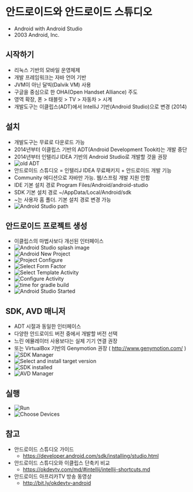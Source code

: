 # 안드로이드와 안드로이드 스튜디오
- Android with Android Studio
- 2003 Android, Inc.

## 시작하기
- 리눅스 기반의 모바일 운영체제
- 개발 프레임워크는 자바 언어 기반
- JVM이 아닌 달빅(Dalvik VM) 사용
- 구글을 중심으로 한 OHA(Open Handset Alliance) 주도
- 영역 확장, 폰 > 태블릿 > TV > 자동차 > 시계
- 개발도구는 이클립스(ADT)에서 IntelliJ 기반(Android Studio)으로 변경 (2014)

## 설치
- 개발도구는 무료로 다운로드 가능
- 2014년부터 이클립스 기반의 ADT(Android Development Tookit)는 개발 중단
- 2014년부터 인텔리J IDEA 기반의 Android Studio로 개발할 것을 권장
- <img src="/images/android/android-ide-01.webp" alt="old ADT">
- 안드로이드 스튜디오 = 인텔리J IDEA 무료패키지 + 안드로이드 개발 기능
- Community 에디션으로 자바만 가능. 웹/스프링 개발 지원 안함
- IDE 기본 설치 경로 Program Files/Android/android-studio
- SDK 기본 설치 경로 ~/AppData/Local/Android/sdk
- ~는 사용자 홈 폴더. 기본 설치 경로 변경 가능
- <img src="/images/android/android-install-01.webp" alt="Android Studio path">

## 안드로이드 프로젝트 생성
- 이클립스의 마법사보다 개선된 인터페이스
- <img src="/images/android/android-install-02.webp" alt="Android Studio splash image">
- <img src="/images/android/android-project-01.webp" alt="Android New Project">
- <img src="/images/android/android-project-02.webp" alt="Project Configure">
- <img src="/images/android/android-project-03.webp" alt="Select Form Factor">
- <img src="/images/android/android-project-04.webp" alt="Select Template Activity">
- <img src="/images/android/android-project-05.webp" alt="Configure Activity">
- <img src="/images/android/android-project-06.webp" alt="time for gradle build">
- <img src="/images/android/android-project-07.webp" alt="Android Studio Started">

## SDK, AVD 매니저
- ADT 시절과 동일한 인터페이스
- 다양한 안드로이드 버전 중에서 개발할 버전 선택
- 느린 에뮬레이터 사용보다는 실제 기기 연결 권장
- 또는 VirtualBox 기반의 Genymotion 권장 ( http://www.genymotion.com/ )
- <img src="/images/android/android-sdk-01.webp" alt="SDK Manager" class="img">
- <img src="/images/android/android-sdk-02.webp" alt="Select and install target version">
- <img src="/images/android/android-sdk-03.webp" alt="SDK installed">
- <img src="/images/android/android-avd-01.webp" alt="AVD Manager" class="img">

## 실행
- <img src="/images/android/android-studio-01.webp" alt="Run" class="img">
- <img src="/images/android/android-studio-02-choose.webp" alt="Choose Devices" class="img">

## 참고
- 안드로이드 스튜디오 가이드
  * https://developer.android.com/sdk/installing/studio.html
- 안드로이드 스튜디오와 이클립스 단축키 비교
  * https://okdevtv.com/md/#intellij/intellij-shortcuts.md
- 안드로이드 아프리카TV 방송 동영상
  * http://bit.ly/okdevtv-android
